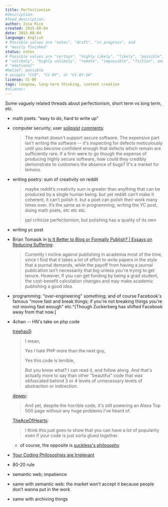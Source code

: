 ```yaml
---
title: Perfectionism
#description: 
#feed_description: 
author: Issa Rice
created: 2015-08-04
date: 2015-08-04
language: English
# Possible values are "notes", "draft", "in progress", and
# "mostly finished"
status: notes
# Possible values are "certain", "highly likely", "likely", "possible",
# "unlikely", "highly unlikely", "remote", "impossible", "fiction", and
# "emotional"
#belief: possible
# accepts "CC0", "CC-BY", or "CC-BY-SA"
license: CC-BY
tags: longnow, long-term thinking, content creation
#aliases: 
---
```


Some vaguely related threads about perfectionism, short term vs long term, etc.

- math psets: "easy to do, hard to write up"
- computer security; user [solipsist](http://lesswrong.com/user/solipsist/overview/) [comments](http://lesswrong.com/r/discussion/lw/mi3/open_thread_jul_20_jul_26_2015/cljq):

    > The market doesn't support secure software. The expensive part
    > isn't writing the software -- it's inspecting for defects
    > meticulously until you become confident enough that defects which
    > remain are sufficiently rare. If a firm were to go though the
    > expense of producing highly secure software, how could they
    > credibly demonstrate to customers the absence of bugs? It's a
    > market for lemons.

- writing poetry: sum of creativity on reddit

    > maybe reddit’s creativity sum is greater than anything that can be
    > produced by a single human being. but yet reddit can’t make it
    > coherent, it can’t polish it. but a poet can polish their work
    > many times over. it’s the same as in programming, writing the YC
    > post, doing math psets, etc etc etc.
    > 
    > ppl criticize perfectionism, but polishing has a quality of its
    > own

- writing yc post
- Brian Tomasik in [Is It Better to Blog or Formally Publish? | Essays on Reducing Suffering](http://reducing-suffering.org/is-it-better-to-blog-or-formally-publish/):

    > Currently I incline against publishing in academia most of the
    > time, since I find that it takes a lot of effort to write papers
    > in the style that a journal demands, while the payoff from having
    > a journal publication isn't necessarily that big unless you're
    > trying to get tenure. However, if you can get funding by being a
    > grad student, the cost-benefit calculation changes and may make
    > academic publishing a good idea.

- programming: "over-engineering" something; and of course Facebook's famous "move fast and break things; if you're not breaking things you're not moving fast enough" etc.^[Though Zuckerberg has shifted Facebook away from that now.]
- 4chan -- HN's take on php code

    [treehau5](https://news.ycombinator.com/user?id=treehau5):

    > I mean,
    > 
    > Yes I hate PHP more than the next guy,
    > 
    > Yes this code is terrible,
    > 
    > But you know what? I can read it, and follow along. And that's
    > actually more to say than other "beautiful" code that was
    > obfuscated behind 3 or 4 levels of unnecessary levels of
    > abstraction or indirection.

    [dewey](https://news.ycombinator.com/user?id=dewey):

    >  And yet, despite the horrible code, it's still powering an Alexa
    >  Top 500 page without any huge problems I've heard of. 

    [TheAceOfHearts](https://news.ycombinator.com/user?id=TheAceOfHearts):

    >  I think this just goes to show that you can have a lot of
    >  popularity even if your code is just sorta glued together.

    - of course, the opposite is [suckless's philosophy](http://suckless.org/philosophy)

- [Your Coding Philosophies are Irrelevant](http://prog21.dadgum.com/142.html)
- 80-20 rule
- semantic web; impatience
- same with semantic web: the market won’t accept it because people don’t wanna put in the work
- same with archiving things
